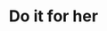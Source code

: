 ---
layout: post
title: Do it for her
frontpage: true
thumb: /do-it-for-her/dont-forget-youre-here-forever-thumb.svg
permalink: /do-it-for-her
redirect_to: /do-it-for-her
overview: Simpsons inspired de-motivational plaque generator.
---